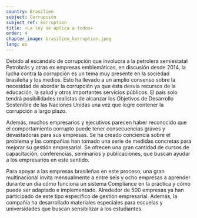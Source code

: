 ```yaml
---
country: Brasilien
subject: Corrupción
subject_ref: korruption
title: «La ley se aplica a todos»
order: 4
chapter_image: brasilien_korruption.jpeg
lang: es
---
```

<div class="content" markdown="1">
Debido al escándalo de corrupción que involucra a la petrolera semiestatal Petrobrás y otras ex empresas emblemáticas, en discusión desde 2014, la lucha contra la corrupción es un tema muy presente en la sociedad brasileña y los medios. Esto ha llevado a un amplio consenso sobre la necesidad de abordar la corrupción ya que ésta desvía recursos de la educación, la salud y otros importantes servicios públicos. El país solo tendrá posibilidades realistas de alcanzar los Objetivos de Desarrollo Sostenible de las Naciones Unidas una vez que logre contener la corrupción a largo plazo.

Además, muchos empresarios y ejecutivos parecen haber reconocido que el comportamiento corrupto puede tener consecuencias graves y devastadoras para sus empresas. Se ha creado conciencia sobre el problema y las compañías han tomado una serie de medidas concretas para mejorar su gestión empresarial. Se ofrecen una gran cantidad de cursos de capacitación, conferencias, seminarios y publicaciones, que buscan ayudar a los empresarios en este sentido.

Para apoyar a las empresas brasileñas en este proceso, una gran multinacional invita mensualmente a entre seis y ocho empresas a aprender durante un día cómo funciona un sistema Compliance en la práctica y cómo puede ser adaptado e implementado. Alrededor de 500 empresas ya han participado de este tipo específico de gestión empresarial. Además, la compañía ha desarrollado materiales especiales para escuelas y universidades que buscan sensibilizar a los estudiantes.
</div>
